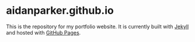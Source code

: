 # aidanparker.github.io

This is the repository for my portfolio website. It is currently built with [Jekyll](http://jekyllrb.com) and hosted with [GitHub Pages](https://pages.github.com).